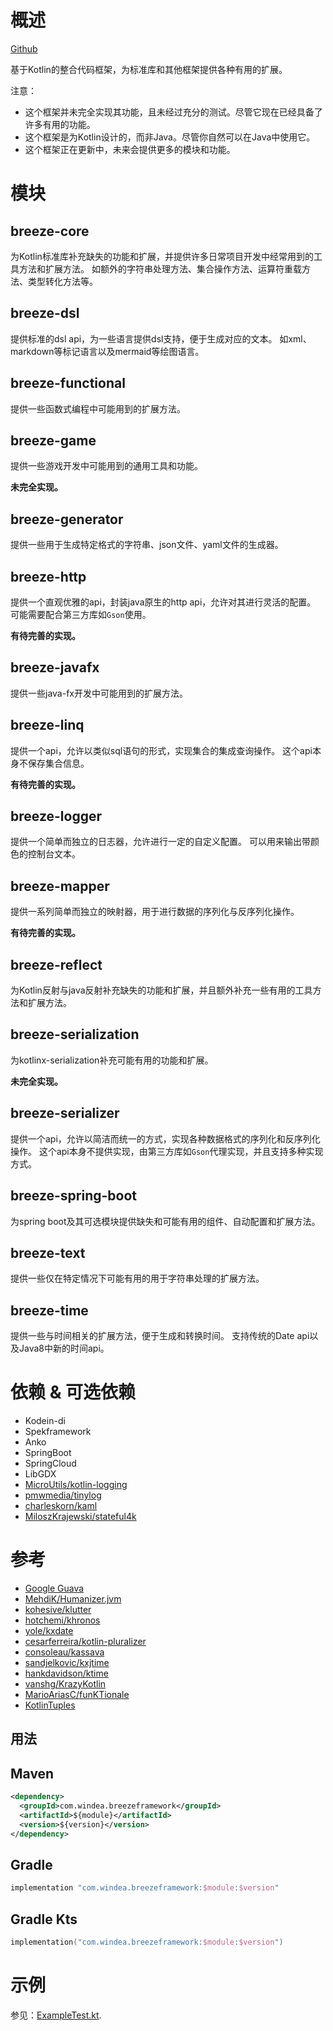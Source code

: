# 概述

[Github](https://github.com/DragonKnightOfBreeze/breeze-framework)

基于Kotlin的整合代码框架，为标准库和其他框架提供各种有用的扩展。

注意：

* 这个框架并未完全实现其功能，且未经过充分的测试。尽管它现在已经具备了许多有用的功能。
* 这个框架是为Kotlin设计的，而非Java。尽管你自然可以在Java中使用它。
* 这个框架正在更新中，未来会提供更多的模块和功能。

# 模块

## breeze-core

为Kotlin标准库补充缺失的功能和扩展，并提供许多日常项目开发中经常用到的工具方法和扩展方法。
如额外的字符串处理方法、集合操作方法、运算符重载方法、类型转化方法等。

## breeze-dsl

提供标准的dsl api，为一些语言提供dsl支持，便于生成对应的文本。
如xml、markdown等标记语言以及mermaid等绘图语言。

## breeze-functional

提供一些函数式编程中可能用到的扩展方法。

## breeze-game

提供一些游戏开发中可能用到的通用工具和功能。

**未完全实现。**

## breeze-generator

提供一些用于生成特定格式的字符串、json文件、yaml文件的生成器。

## breeze-http

提供一个直观优雅的api，封装java原生的http api，允许对其进行灵活的配置。
可能需要配合第三方库如`Gson`使用。

**有待完善的实现。**

## breeze-javafx

提供一些java-fx开发中可能用到的扩展方法。

## breeze-linq

提供一个api，允许以类似sql语句的形式，实现集合的集成查询操作。
这个api本身不保存集合信息。

**有待完善的实现。**

## breeze-logger

提供一个简单而独立的日志器，允许进行一定的自定义配置。
可以用来输出带颜色的控制台文本。

## breeze-mapper

提供一系列简单而独立的映射器，用于进行数据的序列化与反序列化操作。

**有待完善的实现。**

## breeze-reflect

为Kotlin反射与java反射补充缺失的功能和扩展，并且额外补充一些有用的工具方法和扩展方法。

## breeze-serialization

为kotlinx-serialization补充可能有用的功能和扩展。

**未完全实现。**

## breeze-serializer

提供一个api，允许以简洁而统一的方式，实现各种数据格式的序列化和反序列化操作。
这个api本身不提供实现，由第三方库如`Gson`代理实现，并且支持多种实现方式。

## breeze-spring-boot

为spring boot及其可选模块提供缺失和可能有用的组件、自动配置和扩展方法。

## breeze-text

提供一些仅在特定情况下可能有用的用于字符串处理的扩展方法。

## breeze-time

提供一些与时间相关的扩展方法，便于生成和转换时间。
支持传统的Date api以及Java8中新的时间api。

# 依赖 & 可选依赖

* Kodein-di
* Spekframework
* Anko
* SpringBoot
* SpringCloud
* LibGDX
* [MicroUtils/kotlin-logging](https://github.com/MicroUtils/kotlin-logging)
* [pmwmedia/tinylog](https://github.com/pmwmedia/tinylog)
* [charleskorn/kaml](https://github.com/charleskorn/kaml)
* [MiloszKrajewski/stateful4k](https://github.com/MiloszKrajewski/stateful4k)

# 参考

* [Google Guava](https://github.com/google/guava)
* [MehdiK/Humanizer.jvm](https://github.com/MehdiK/Humanizer.jvm)
* [kohesive/klutter](https://github.com/kohesive/klutter)
* [hotchemi/khronos](https://github.com/hotchemi/khronos)
* [yole/kxdate](https://github.com/yole/kxdate)
* [cesarferreira/kotlin-pluralizer](https://github.com/cesarferreira/kotlin-pluralizer)
* [consoleau/kassava](https://github.com/consoleau/kassava)
* [sandjelkovic/kxjtime](https://github.com/sandjelkovic/kxjtime)
* [hankdavidson/ktime](https://github.com/hankdavidson/ktime)
* [vanshg/KrazyKotlin](https://github.com/vanshg/KrazyKotlin)
* [MarioAriasC/funKTionale](https://github.com/MarioAriasC/funKTionale/tree/master/funktionale-composition)
* [KotlinTuples](https://github.com/enbandari/KotlinTuples)

## 用法

## Maven

```xml
<dependency>
  <groupId>com.windea.breezeframework</groupId>
  <artifactId>${module}</artifactId>
  <version>${version}</version>
</dependency>
```

## Gradle

```groovy
implementation "com.windea.breezeframework:$module:$version"
```

## Gradle Kts

```kotlin
implementation("com.windea.breezeframework:$module:$version")
```

# 示例

参见：[ExampleTest.kt](breeze-core/src/test/kotlin/com/windea/breezeframework/core/tests/ExampleTest.kt).
